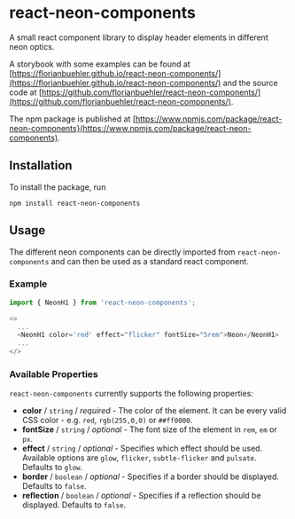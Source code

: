 # react-neon-components

A small react component library to display header elements in different neon optics.

A storybook with some examples can be found at [https://florianbuehler.github.io/react-neon-components/](https://florianbuehler.github.io/react-neon-components/) and the source code at [https://github.com/florianbuehler/react-neon-components/](https://github.com/florianbuehler/react-neon-components/).

The npm package is published at [https://www.npmjs.com/package/react-neon-components}(https://www.npmjs.com/package/react-neon-components).

## Installation

To install the package, run 

```
npm install react-neon-components
```


## Usage

The different neon components can be directly imported from `react-neon-components` and can then be used as a standard react component.

### Example
```javascript
import { NeonH1 } from 'react-neon-components';

<>
  ...
  <NeonH1 color='red' effect="flicker" fontSize="5rem">Neon</NeonH1>
  ...
</>
```

### Available Properties

`react-neon-components` currently supports the following properties:

- **color** / `string` / *required* - The color of the element. It can be every valid CSS color - e.g. `red`, `rgb(255,0,0)` or `##ff0000`.
- **fontSize** / `string` / *optional* - The font size of the element in `rem`, `em` or `px`. 
- **effect** / `string` / *optional* - Specifies which effect should be used. Available options are `glow`, `flicker`, `subtle-flicker` and `pulsate`. Defaults to `glow`. 
- **border** / `boolean` / *optional* - Specifies if a border should be displayed. Defaults to `false`.
- **reflection** / `boolean` / *optional* - Specifies if a reflection should be displayed. Defaults to `false`.

